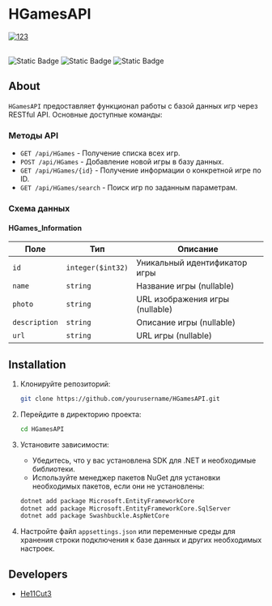 # HGamesAPI

<a href="https://ibb.co/LrpyTbV"><img src="https://i.ibb.co/PMCy23q/123.png" alt="123" border="0"></a><br /><br />

![Static Badge](https://img.shields.io/badge/Framework-ASP.NET_8.0-purple?logo=dotnet) ![Static Badge](https://img.shields.io/badge/Language-C%23-purple?logo=csharp) ![Static Badge](https://img.shields.io/badge/DataBase-MSSQL-purple?logo=microsoftsqlserver)

## About

`HGamesAPI` предоставляет функционал работы с базой данных игр через RESTful API. Основные доступные команды:

### Методы API

- `GET /api/HGames` - Получение списка всех игр.
- `POST /api/HGames` - Добавление новой игры в базу данных.
- `GET /api/HGames/{id}` - Получение информации о конкретной игре по ID.
- `GET /api/HGames/search` - Поиск игр по заданным параметрам.

### Схема данных

#### HGames_Information

| Поле         | Тип              | Описание                             |
|--------------|------------------|--------------------------------------|
| `id`         | `integer($int32)`| Уникальный идентификатор игры        |
| `name`       | `string`         | Название игры (nullable)             |
| `photo`      | `string`         | URL изображения игры (nullable)      |
| `description`| `string`         | Описание игры (nullable)             |
| `url`        | `string`         | URL игры (nullable)                  |

## Installation

1. Клонируйте репозиторий:

    ```bash
    git clone https://github.com/yourusername/HGamesAPI.git
    ```

2. Перейдите в директорию проекта:

    ```bash
    cd HGamesAPI
    ```

3. Установите зависимости:

    - Убедитесь, что у вас установлена SDK для .NET и необходимые библиотеки.
    - Используйте менеджер пакетов NuGet для установки необходимых пакетов, если они не установлены:

    ```bash
    dotnet add package Microsoft.EntityFrameworkCore
    dotnet add package Microsoft.EntityFrameworkCore.SqlServer
    dotnet add package Swashbuckle.AspNetCore
    ```

4. Настройте файл `appsettings.json` или переменные среды для хранения строки подключения к базе данных и других необходимых настроек.

## Developers

- [He11Cut3](https://github.com/He11Cut3)
